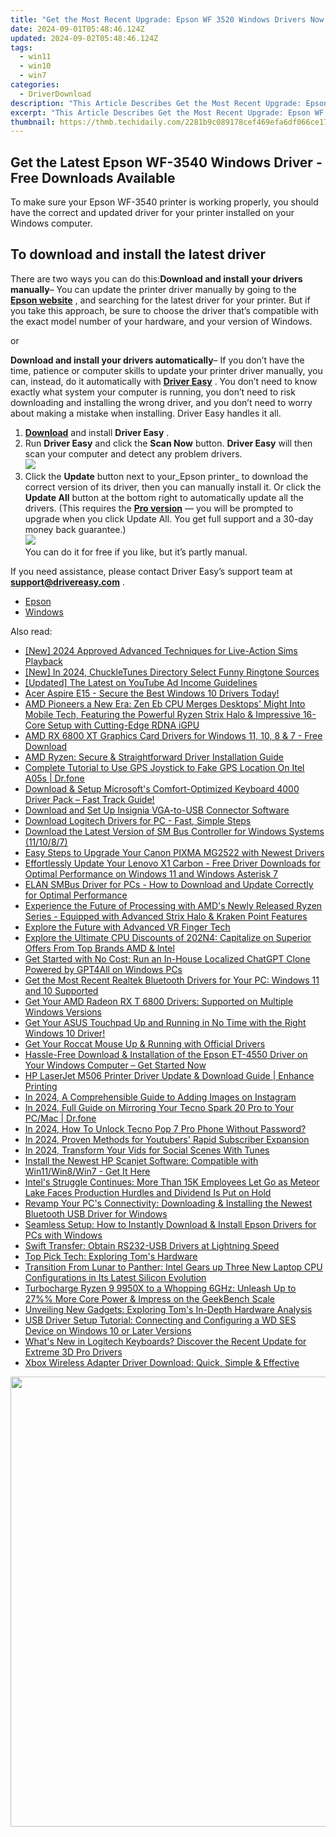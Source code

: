```yaml
---
title: "Get the Most Recent Upgrade: Epson WF 3520 Windows Drivers Now Available!"
date: 2024-09-01T05:48:46.124Z
updated: 2024-09-02T05:48:46.124Z
tags:
  - win11
  - win10
  - win7
categories:
  - DriverDownload
description: "This Article Describes Get the Most Recent Upgrade: Epson WF 3520 Windows Drivers Now Available!"
excerpt: "This Article Describes Get the Most Recent Upgrade: Epson WF 3520 Windows Drivers Now Available!"
thumbnail: https://thmb.techidaily.com/2281b9c089178cef469efa6df066ce173ea670348ff57d56412b8942da8649fe.jpg
---
```


## Get the Latest Epson WF-3540 Windows Driver - Free Downloads Available

To make sure your Epson WF-3540 printer is working properly, you should have the correct and updated driver for your printer installed on your Windows computer.

## To download and install the latest driver

There are two ways you can do this:**Download and install your drivers manually**– You can update the printer driver manually by going to the **[Epson website](https://epson.com/usa)** , and searching for the latest driver for your printer. But if you take this approach, be sure to choose the driver that’s compatible with the exact model number of your hardware, and your version of Windows.

or

**Download and install your drivers automatically**– If you don’t have the time, patience or computer skills to update your printer driver manually, you can, instead, do it automatically with **[Driver Easy](https://tools.techidaily.com/drivereasy/download/)** . You don’t need to know exactly what system your computer is running, you don’t need to risk downloading and installing the wrong driver, and you don’t need to worry about making a mistake when installing. Driver Easy handles it all.

1. [**Download**](https://tools.techidaily.com/drivereasy/download/) and install **Driver Easy** .
2. Run **Driver Easy** and click the **Scan Now** button. **Driver Easy**  will then scan your computer and detect any problem drivers.  
![](https://images.drivereasy.com/wp-content/uploads/2018/10/img_5bd0366bd75a4.jpg)
3. Click the **Update**  button next to your_Epson printer_ to download the correct version of its driver, then you can manually install it. Or click the **Update All**  button at the bottom right to automatically update all the drivers. (This requires the **[Pro version](https://tools.techidaily.com/drivereasy/download/)**  — you will be prompted to upgrade when you click Update All. You get full support and a 30-day money back guarantee.)  
![](https://images.drivereasy.com/wp-content/uploads/2018/12/img_5c1a0e338545b.jpg)  
 You can do it for free if you like, but it’s partly manual.

 If you need assistance, please contact Driver Easy’s support team at **[support@drivereasy.com](https://tools.techidaily.com/drivereasy/download/)**  .

* [Epson](https://tools.techidaily.com/drivereasy/download/)
* [Windows](https://tools.techidaily.com/drivereasy/download/)

<ins class="adsbygoogle"
     style="display:block"
     data-ad-format="autorelaxed"
     data-ad-client="ca-pub-7571918770474297"
     data-ad-slot="1223367746"></ins>



<ins class="adsbygoogle"
     style="display:block"
     data-ad-client="ca-pub-7571918770474297"
     data-ad-slot="8358498916"
     data-ad-format="auto"
     data-full-width-responsive="true"></ins>

<span class="atpl-alsoreadstyle">Also read:</span>
<div><ul>
<li><a href="https://remote-screen-capture.techidaily.com/new-2024-approved-advanced-techniques-for-live-action-sims-playback/"><u>[New] 2024 Approved  Advanced Techniques for Live-Action Sims Playback</u></a></li>
<li><a href="https://fox-blue.techidaily.com/new-in-2024-chuckletunes-directory-select-funny-ringtone-sources/"><u>[New] In 2024, ChuckleTunes Directory  Select Funny Ringtone Sources</u></a></li>
<li><a href="https://facebook-video-share.techidaily.com/updated-the-latest-on-youtube-ad-income-guidelines/"><u>[Updated] The Latest on YouTube Ad Income Guidelines</u></a></li>
<li><a href="https://hardware-updates.techidaily.com/1722970949505-acer-aspire-e15-secure-the-best-windows-10-drivers-today/"><u>Acer Aspire E15 - Secure the Best Windows 10 Drivers Today!</u></a></li>
<li><a href="https://hardware-updates.techidaily.com/amd-pioneers-a-new-era-zen-eb-cpu-merges-desktops-might-into-mobile-tech-featuring-the-powerful-ryzen-strix-halo-and-impressive-16-core-setup-with-cutting-e61/"><u>AMD Pioneers a New Era: Zen Eb CPU Merges Desktops' Might Into Mobile Tech, Featuring the Powerful Ryzen Strix Halo & Impressive 16-Core Setup with Cutting-Edge RDNA iGPU</u></a></li>
<li><a href="https://hardware-updates.techidaily.com/amd-rx-6800-xt-graphics-card-drivers-for-windows-11-10-8-and-7-free-download/"><u>AMD RX 6800 XT Graphics Card Drivers for Windows 11, 10, 8 & 7 - Free Download</u></a></li>
<li><a href="https://hardware-updates.techidaily.com/amd-ryzen-secure-and-straightforward-driver-installation-guide/"><u>AMD Ryzen: Secure & Straightforward Driver Installation Guide</u></a></li>
<li><a href="https://fake-location.techidaily.com/complete-tutorial-to-use-gps-joystick-to-fake-gps-location-on-itel-a05s-drfone-by-drfone-virtual-android/"><u>Complete Tutorial to Use GPS Joystick to Fake GPS Location On Itel A05s | Dr.fone</u></a></li>
<li><a href="https://hardware-updates.techidaily.com/1722977362393-download-and-setup-microsofts-comfort-optimized-keyboard-4000-driver-pack-fast-track-guide/"><u>Download & Setup Microsoft's Comfort-Optimized Keyboard 4000 Driver Pack – Fast Track Guide!</u></a></li>
<li><a href="https://hardware-updates.techidaily.com/download-and-set-up-insignia-vga-to-usb-connector-software/"><u>Download and Set Up Insignia VGA-to-USB Connector Software</u></a></li>
<li><a href="https://hardware-updates.techidaily.com/download-logitech-drivers-for-pc-fast-simple-steps/"><u>Download Logitech Drivers for PC - Fast, Simple Steps</u></a></li>
<li><a href="https://hardware-updates.techidaily.com/download-the-latest-version-of-sm-bus-controller-for-windows-systems-111087/"><u>Download the Latest Version of SM Bus Controller for Windows Systems (11/10/8/7)</u></a></li>
<li><a href="https://hardware-updates.techidaily.com/easy-steps-to-upgrade-your-canon-pixma-mg2522-with-newest-drivers/"><u>Easy Steps to Upgrade Your Canon PIXMA MG2522 with Newest Drivers</u></a></li>
<li><a href="https://hardware-updates.techidaily.com/effortlessly-update-your-lenovo-x1-carbon-free-driver-downloads-for-optimal-performance-on-windows-11-and-windows-asterisk-7/"><u>Effortlessly Update Your Lenovo X1 Carbon - Free Driver Downloads for Optimal Performance on Windows 11 and Windows Asterisk 7</u></a></li>
<li><a href="https://hardware-updates.techidaily.com/elan-smbus-driver-for-pcs-how-to-download-and-update-correctly-for-optimal-performance/"><u>ELAN SMBus Driver for PCs - How to Download and Update Correctly for Optimal Performance</u></a></li>
<li><a href="https://hardware-updates.techidaily.com/experience-the-future-of-processing-with-amds-newly-released-ryzen-series-equipped-with-advanced-strix-halo-and-kraken-point-features/"><u>Experience the Future of Processing with AMD's Newly Released Ryzen Series - Equipped with Advanced Strix Halo & Kraken Point Features</u></a></li>
<li><a href="https://extra-hints.techidaily.com/explore-the-future-with-advanced-vr-finger-tech/"><u>Explore the Future with Advanced VR Finger Tech</u></a></li>
<li><a href="https://hardware-updates.techidaily.com/explore-the-ultimate-cpu-discounts-of-202n4-capitalize-on-superior-offers-from-top-brands-amd-and-intel/"><u>Explore the Ultimate CPU Discounts of 202N4: Capitalize on Superior Offers From Top Brands AMD & Intel</u></a></li>
<li><a href="https://tech-revival.techidaily.com/get-started-with-no-cost-run-an-in-house-localized-chatgpt-clone-powered-by-gpt4all-on-windows-pcs/"><u>Get Started with No Cost: Run an In-House Localized ChatGPT Clone Powered by GPT4All on Windows PCs</u></a></li>
<li><a href="https://hardware-updates.techidaily.com/get-the-most-recent-realtek-bluetooth-drivers-for-your-pc-windows-11-and-10-supported/"><u>Get the Most Recent Realtek Bluetooth Drivers for Your PC: Windows 11 and 10 Supported</u></a></li>
<li><a href="https://hardware-updates.techidaily.com/get-your-amd-radeon-rx-t-6800-drivers-supported-on-multiple-windows-versions/"><u>Get Your AMD Radeon RX T 6800 Drivers: Supported on Multiple Windows Versions</u></a></li>
<li><a href="https://hardware-updates.techidaily.com/get-your-asus-touchpad-up-and-running-in-no-time-with-the-right-windows-10-driver/"><u>Get Your ASUS Touchpad Up and Running in No Time with the Right Windows 10 Driver!</u></a></li>
<li><a href="https://hardware-updates.techidaily.com/get-your-roccat-mouse-up-and-running-with-official-drivers/"><u>Get Your Roccat Mouse Up & Running with Official Drivers</u></a></li>
<li><a href="https://hardware-updates.techidaily.com/hassle-free-download-and-installation-of-the-epson-et-4550-driver-on-your-windows-computer-get-started-now/"><u>Hassle-Free Download & Installation of the Epson ET-4550 Driver on Your Windows Computer – Get Started Now</u></a></li>
<li><a href="https://hardware-updates.techidaily.com/hp-laserjet-m506-printer-driver-update-and-download-guide-enhance-printing/"><u>HP LaserJet M506 Printer Driver Update & Download Guide | Enhance Printing</u></a></li>
<li><a href="https://extra-lessons.techidaily.com/in-2024-a-comprehensible-guide-to-adding-images-on-instagram/"><u>In 2024, A Comprehensible Guide to Adding Images on Instagram</u></a></li>
<li><a href="https://screen-mirror.techidaily.com/in-2024-full-guide-on-mirroring-your-tecno-spark-20-pro-to-your-pcmac-drfone-by-drfone-android/"><u>In 2024, Full Guide on Mirroring Your Tecno Spark 20 Pro to Your PC/Mac | Dr.fone</u></a></li>
<li><a href="https://unlock-android.techidaily.com/in-2024-how-to-unlock-tecno-pop-7-pro-phone-without-password-by-drfone-android/"><u>In 2024, How To Unlock Tecno Pop 7 Pro Phone Without Password?</u></a></li>
<li><a href="https://extra-support.techidaily.com/in-2024-proven-methods-for-youtubers-rapid-subscriber-expansion/"><u>In 2024, Proven Methods for Youtubers' Rapid Subscriber Expansion</u></a></li>
<li><a href="https://facebook-video-recording.techidaily.com/in-2024-transform-your-vids-for-social-scenes-with-tunes/"><u>In 2024, Transform Your Vids for Social Scenes With Tunes</u></a></li>
<li><a href="https://hardware-updates.techidaily.com/1722962271814-install-the-newest-hp-scanjet-software-compatible-with-win11win8win7-get-it-here/"><u>Install the Newest HP Scanjet Software: Compatible with Win11/Win8/Win7 - Get It Here</u></a></li>
<li><a href="https://hardware-updates.techidaily.com/intels-struggle-continues-more-than-15k-employees-let-go-as-meteor-lake-faces-production-hurdles-and-dividend-is-put-on-hold/"><u>Intel's Struggle Continues: More Than 15K Employees Let Go as Meteor Lake Faces Production Hurdles and Dividend Is Put on Hold</u></a></li>
<li><a href="https://hardware-updates.techidaily.com/revamp-your-pcs-connectivity-downloading-and-installing-the-newest-bluetooth-usb-driver-for-windows/"><u>Revamp Your PC's Connectivity: Downloading & Installing the Newest Bluetooth USB Driver for Windows</u></a></li>
<li><a href="https://hardware-updates.techidaily.com/seamless-setup-how-to-instantly-download-and-install-epson-drivers-for-pcs-with-windows/"><u>Seamless Setup: How to Instantly Download & Install Epson Drivers for PCs with Windows</u></a></li>
<li><a href="https://hardware-updates.techidaily.com/swift-transfer-obtain-rs232-usb-drivers-at-lightning-speed/"><u>Swift Transfer: Obtain RS232-USB Drivers at Lightning Speed</u></a></li>
<li><a href="https://hardware-updates.techidaily.com/top-pick-tech-exploring-toms-hardware/"><u>Top Pick Tech: Exploring Tom's Hardware</u></a></li>
<li><a href="https://hardware-updates.techidaily.com/transition-from-lunar-to-panther-intel-gears-up-three-new-laptop-cpu-configurations-in-its-latest-silicon-evolution/"><u>Transition From Lunar to Panther: Intel Gears up Three New Laptop CPU Configurations in Its Latest Silicon Evolution</u></a></li>
<li><a href="https://hardware-updates.techidaily.com/1723262294392-turbocharge-ryzen-9-9950x-to-a-whopping-6ghz-unleash-up-to-27-more-core-power-and-impress-on-the-geekbench-scale/"><u>Turbocharge Ryzen 9 9950X to a Whopping 6GHz: Unleash Up to 27%% More Core Power & Impress on the GeekBench Scale</u></a></li>
<li><a href="https://hardware-updates.techidaily.com/unveiling-new-gadgets-exploring-toms-in-depth-hardware-analysis/"><u>Unveiling New Gadgets: Exploring Tom's In-Depth Hardware Analysis</u></a></li>
<li><a href="https://hardware-updates.techidaily.com/usb-driver-setup-tutorial-connecting-and-configuring-a-wd-ses-device-on-windows-10-or-later-versions/"><u>USB Driver Setup Tutorial: Connecting and Configuring a WD SES Device on Windows 10 or Later Versions</u></a></li>
<li><a href="https://hardware-updates.techidaily.com/1722969770077-whats-new-in-logitech-keyboards-discover-the-recent-update-for-extreme-3d-pro-drivers/"><u>What's New in Logitech Keyboards? Discover the Recent Update for Extreme 3D Pro Drivers</u></a></li>
<li><a href="https://hardware-updates.techidaily.com/xbox-wireless-adapter-driver-download-quick-simple-and-effective/"><u>Xbox Wireless Adapter Driver Download: Quick, Simple & Effective</u></a></li>
</ul></div>

<!-- affiliate ads begin -->
<a href="https://lightailing.sjv.io/c/5597632/1638364/17190" target="_top" id="1638364"><img src="//a.impactradius-go.com/display-ad/17190-1638364" border="0" alt="" width="1280" height="720"/></a><img height="0" width="0" src="https://imp.pxf.io/i/5597632/1638364/17190" style="position:absolute;visibility:hidden;" border="0" />
<!-- affiliate ads end -->